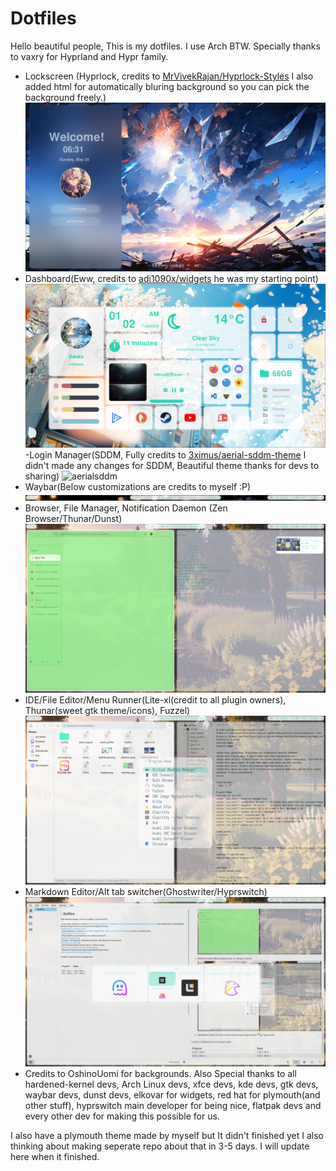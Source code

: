 # Dotfiles

Hello beautiful people, This is my dotfiles. I use Arch BTW. Specially thanks to vaxry for Hyprland and Hypr family.

- Lockscreen (Hyprlock, credits to [MrVivekRajan/Hyprlock-Styles](https://github.com/MrVivekRajan/Hyprlock-Styles) I also added html for automatically bluring background so you can pick the background freely.)
![lockscreen](./lockscreen.png)
- Dashboard(Eww, credits to [adi1090x/widgets](https://github.com/adi1090x/widgets) he was my starting point)
![dashboard](./dashboard.png)
-Login Manager(SDDM, Fully credits to [3ximus/aerial-sddm-theme](https://github.com/3ximus/aerial-sddm-theme) I didn't made any changes for SDDM, Beautiful theme thanks for devs to sharing)
![aerialsddm](./aerialsddm.gif)
- Waybar(Below customizations are credits to myself :P)
![waybar](./waybar.png)
- Browser, File Manager, Notification Daemon (Zen Browser/Thunar/Dunst)
![zenkitty](./zenkitty.png)
- IDE/File Editor/Menu Runner(Lite-xl(credit to all plugin owners), Thunar(sweet gtk theme/icons), Fuzzel)
![litexl-thunar-fuzzel](./litexl-thunar-fuzzel.png)
- Markdown Editor/Alt tab switcher(Ghostwriter/Hyprswitch)
![gw-hyprswitch](./gw-hyprswitch.png)
- Credits to OshinoUomi for backgrounds.
Also Special thanks to all hardened-kernel devs, Arch Linux devs, xfce devs, kde devs, gtk devs, waybar devs, dunst devs, elkovar for widgets, red hat for plymouth(and other stuff), hyprswitch main developer for being nice, flatpak devs and every other dev for making this possible for us.

I also have a plymouth theme made by myself but It didn't finished yet I also thinking about making seperate repo about that in 3-5 days. I will update here when it finished.
